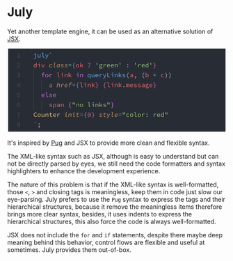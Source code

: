 # July

Yet another template engine, it can be used as an alternative solution of [JSX](https://github.com/facebook/jsx).

<p align="center">
<img src="packages/vscode/screenshot.png" width="500">
</p>

It's inspired by [Pug](https://github.com/pugjs/pug) and JSX to provide more clean and flexible syntax.

The XML-like syntax such as JSX, although is easy to understand but can not be directly parsed by eyes, we still need the code formatters and syntax highlighters to enhance the development experience. 

The nature of this problem is that if the XML-like syntax is well-formatted, those `<`, `>` and closing tags is meaningless, keep them in code just slow our eye-parsing. July prefers to use the `Pug` syntax to express the tags and their hierarchical structures, because it remove the meaningless items therefore brings more clear syntax, besides, it uses indents to express the hierarchical structures, this also force the code is always well-formatted.

JSX does not include the `for` and `if` statements, despite there maybe deep meaning behind this behavior, control flows are flexible and useful at sometimes. July provides them out-of-box.
 